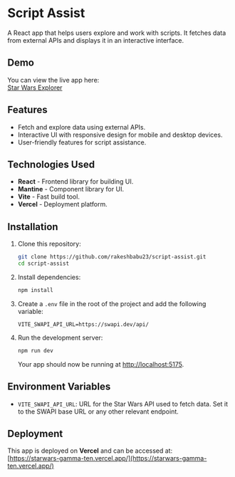 # Script Assist

A React app that helps users explore and work with scripts. It fetches data from external APIs and displays it in an interactive interface.

## Demo

You can view the live app here:  
[Star Wars Explorer](https://starwars-gamma-ten.vercel.app/)

## Features

- Fetch and explore data using external APIs.
- Interactive UI with responsive design for mobile and desktop devices.
- User-friendly features for script assistance.

## Technologies Used

- **React** - Frontend library for building UI.
- **Mantine** - Component library for UI.
- **Vite** - Fast build tool.
- **Vercel** - Deployment platform.

## Installation

1. Clone this repository:

    ```bash
    git clone https://github.com/rakeshbabu23/script-assist.git
    cd script-assist
    ```

2. Install dependencies:

    ```bash
    npm install
    ```

3. Create a `.env` file in the root of the project and add the following variable:

    ```env
    VITE_SWAPI_API_URL=https://swapi.dev/api/
    ```

4. Run the development server:

    ```bash
    npm run dev
    ```

    Your app should now be running at [http://localhost:5175](http://localhost:5175).

## Environment Variables

- `VITE_SWAPI_API_URL`: URL for the Star Wars API used to fetch data. Set it to the SWAPI base URL or any other relevant endpoint.

## Deployment

This app is deployed on **Vercel** and can be accessed at:  
[https://starwars-gamma-ten.vercel.app/](https://starwars-gamma-ten.vercel.app/)
